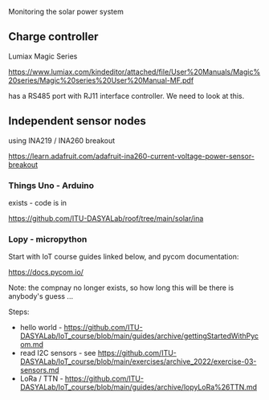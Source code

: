 Monitoring the solar power system


## Charge controller

Lumiax Magic Series 

https://www.lumiax.com/kindeditor/attached/file/User%20Manuals/Magic%20series/Magic%20series%20User%20Manual-MF.pdf

has a RS485 port with RJ11 interface controller. We need to look at this.

## Independent sensor nodes

using INA219 / INA260 breakout

https://learn.adafruit.com/adafruit-ina260-current-voltage-power-sensor-breakout

### Things Uno - Arduino

exists - code is in 

https://github.com/ITU-DASYALab/roof/tree/main/solar/ina

### Lopy - micropython

Start with IoT course guides linked below,
and pycom documentation:

https://docs.pycom.io/

Note: the compnay no longer exists, so how long this will be there is anybody's guess ...



Steps:

  * hello world - 
https://github.com/ITU-DASYALab/IoT_course/blob/main/guides/archive/gettingStartedWithPycom.md
  * read I2C sensors - see https://github.com/ITU-DASYALab/IoT_course/blob/main/exercises/archive_2022/exercise-03-sensors.md
  * LoRa / TTN - https://github.com/ITU-DASYALab/IoT_course/blob/main/guides/archive/lopyLoRa%26TTN.md

